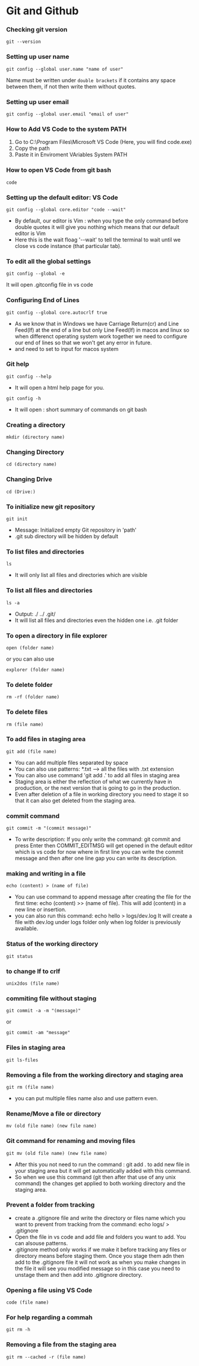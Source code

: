 # Git and Github

### Checking git version
```git
git --version
```

### Setting up user name
```git
git config --global user.name "name of user"
```
Name must be written under `double brackets` if it contains any space between them, if not then write them without quotes.

### Setting up user email
```git
git config --global user.email "email of user"
```

### How to Add VS Code to the system PATH
1. Go to C:\Program Files\Microsoft VS Code (Here, you will find code.exe)
2. Copy the path
3. Paste it in Enviroment VAriables System PATH

### How to open VS Code from git bash
```git
code
```

### Setting up the default editor: VS Code
```git
git config --global core.editor "code --wait"
```
- By default, our editor is Vim : when you type the only command before double quotes it will give you nothing which means that our default editor is Vim
- Here this is the wait floag '--wait' to tell the terminal to wait until we close vs code instance (that particular tab).

### To edit all the global settings
```git
git config --global -e
```
It will open .gitconfig file in vs code

### Configuring End of Lines
```git
git config --global core.autocrlf true
```
- As we know that in Windows we have Carriage Return(cr) and Line Feed(lf) at the end of a line but only Line Feed(lf) in macos and linux so when differenct operating system work together we need to configure our end of lines so that we won't get any error in future.
- and need to set to input for macos system

### Git help
```git
git config --help
```
- It will open a html help page for you.

```git
git config -h
```
- It will open : short summary of commands on git bash

### Creating a directory
```git
mkdir (directory name)
```

### Changing Directory
```git
cd (directory name)
```

### Changing Drive
```git
cd (Drive:)
```

### To initialize new git repository
```git
git init
```
- Message: Initialized empty Git repository in 'path'
- .git sub directory will be hidden by default

### To list files and directories 
```git
ls
```
- It will only list all files and directories which are visible

### To list all files and directories
```git
ls -a
```
- Output: ./  ../  .git/
- It will list all files and directories even the hidden one i.e. .git folder

### To open a directory in file explorer
```git
open (folder name)
```
or you can also use 
```git
explorer (folder name)
```

### To delete folder
```git
rm -rf (folder name)
```

### To delete files
```git
rm (file name)
```

### To add files in staging area
```git
git add (file name)
```
- You can add multiple files separated by space
- You can also use patterns: *.txt --> all the files with .txt extension
- You can also use command 'git add .' to add all files in staging area
- Staging area is either the reflection of what we currently have in production, or the next version that is going to go in the production.
- Even after deletion of a file in working directory you need to stage it so that it can also get deleted from the staging area.

### commit command
```git
git commit -m "(commit message)"
```
- To write description: If you only write the command: git commit and press Enter then COMMIT_EDITMSG will get opened in the default editor which is vs code for now where in first line you can write the commit message and then after one line gap you can write its description.

### making and writing in a file
```git
echo (content) > (name of file)
```
- You can use command to append message after creating the file for the first time: echo (content) >> (name of file). This will add (content) in a new line or insertion.
- you can also run this command: echo hello > logs/dev.log It will create a file with dev.log under logs folder only when log folder is previously available.

### Status of the working directory
```git
git status
```

### to change lf to crlf 
```git
unix2dos (file name)
```

### commiting file without staging 
```git
git commit -a -m "(message)"
```
or
```git
git commit -am "message"
```

### Files in staging area
```git
git ls-files
```

### Removing a file from the working directory and staging area
```git
git rm (file name)
```
- you can put multiple files name also and use pattern even.

### Rename/Move a file or directory
```git
mv (old file name) (new file name)
```
### Git command for renaming and moving files
```git
git mv (old file name) (new file name)
```
- After this you not need to run the command : git add . to add new file in your staging area but it will get automatically added with this command.
- So when we use this command (git then after that use of any unix command) the changes get applied to both working directory and the staging area.

### Prevent a folder from tracking
- create a .gitignore file and write the directory or files name which you want to prevent from tracking from the command: echo logs/ > .gitignore
- Open the file in vs code and add file and folders you want to add. You can alsouse patterns.
- .gitignore method only works if we make it before tracking any files or directory means before staging them. Once you stage them adn then add to the .gitignore file it will not work as when you make changes in the file it will see you modified message so in this case you need to unstage them and then add into .gitignore directory.

### Opening a file using VS Code
```git
code (file name)
```

### For help regarding a commah
```git
git rm -h
```

### Removing a file from the staging area
```git
git rm --cached -r (file name)

